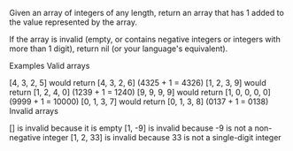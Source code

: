 Given an array of integers of any length, return an array that has 1 added to the value represented by the array.

If the array is invalid (empty, or contains negative integers or integers with more than 1 digit), return nil (or your language's equivalent).

Examples
Valid arrays

[4, 3, 2, 5] would return [4, 3, 2, 6] (4325 + 1 = 4326)
[1, 2, 3, 9] would return [1, 2, 4, 0] (1239 + 1 = 1240)
[9, 9, 9, 9] would return [1, 0, 0, 0, 0] (9999 + 1 = 10000)
[0, 1, 3, 7] would return [0, 1, 3, 8] (0137 + 1 = 0138)
Invalid arrays

[] is invalid because it is empty
[1, -9] is invalid because -9 is not a non-negative integer
[1, 2, 33] is invalid because 33 is not a single-digit integer